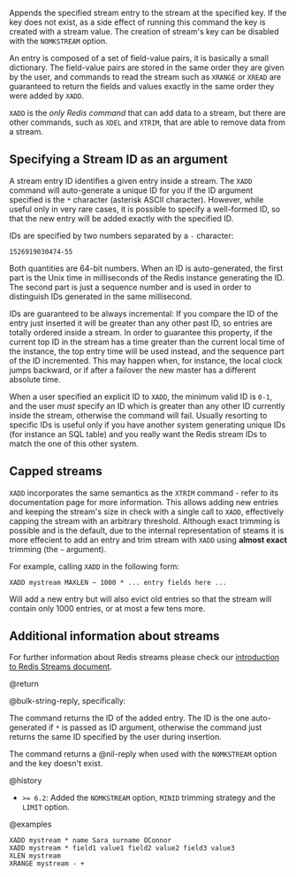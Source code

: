 Appends the specified stream entry to the stream at the specified key.
If the key does not exist, as a side effect of running this command the
key is created with a stream value. The creation of stream's key can be
disabled with the `NOMKSTREAM` option.

An entry is composed of a set of field-value pairs, it is basically a
small dictionary. The field-value pairs are stored in the same order
they are given by the user, and commands to read the stream such as
`XRANGE` or `XREAD` are guaranteed to return the fields and values
exactly in the same order they were added by `XADD`.

`XADD` is the *only Redis command* that can add data to a stream, but 
there are other commands, such as `XDEL` and `XTRIM`, that are able to
remove data from a stream.

## Specifying a Stream ID as an argument

A stream entry ID identifies a given entry inside a stream.
The `XADD` command will auto-generate a unique ID for you if the ID argument
specified is the `*` character (asterisk ASCII character). However, while
useful only in very rare cases, it is possible to specify a well-formed ID, so
that the new entry will be added exactly with the specified ID.

IDs are specified by two numbers separated by a `-` character:

    1526919030474-55

Both quantities are 64-bit numbers. When an ID is auto-generated, the
first part is the Unix time in milliseconds of the Redis instance generating
the ID. The second part is just a sequence number and is used in order to
distinguish IDs generated in the same millisecond.

IDs are guaranteed to be always incremental: If you compare the ID of the
entry just inserted it will be greater than any other past ID, so entries
are totally ordered inside a stream. In order to guarantee this property,
if the current top ID in the stream has a time greater than the current
local time of the instance, the top entry time will be used instead, and
the sequence part of the ID incremented. This may happen when, for instance,
the local clock jumps backward, or if after a failover the new master has
a different absolute time.

When a user specified an explicit ID to `XADD`, the minimum valid ID is
`0-1`, and the user *must* specify an ID which is greater than any other
ID currently inside the stream, otherwise the command will fail. Usually
resorting to specific IDs is useful only if you have another system generating
unique IDs (for instance an SQL table) and you really want the Redis stream
IDs to match the one of this other system.

## Capped streams

`XADD` incorporates the same semantics as the `XTRIM` command - refer to its documentation page for more information.
This allows adding new entries and keeping the stream's size in check with a single call to `XADD`, effectively capping the stream with an arbitrary threshold.
Although exact trimming is possible and is the default, due to the internal representation of steams it is more effecient to add an entry and trim stream with `XADD` using **almost exact** trimming (the `~` argument).

For example, calling `XADD` in the following form:

    XADD mystream MAXLEN ~ 1000 * ... entry fields here ...
 
Will add a new entry but will also evict old entries so that the stream will contain only 1000 entries, or at most a few tens more.

## Additional information about streams

For further information about Redis streams please check our
[introduction to Redis Streams document](/topics/streams-intro).

@return

@bulk-string-reply, specifically:

The command returns the ID of the added entry. The ID is the one auto-generated
if `*` is passed as ID argument, otherwise the command just returns the same ID
specified by the user during insertion.

The command returns a @nil-reply when used with the `NOMKSTREAM` option and the
key doesn't exist.

@history

* `>= 6.2`: Added the `NOMKSTREAM` option, `MINID` trimming strategy and the `LIMIT` option.

@examples

```cli
XADD mystream * name Sara surname OConnor
XADD mystream * field1 value1 field2 value2 field3 value3
XLEN mystream
XRANGE mystream - +
```
